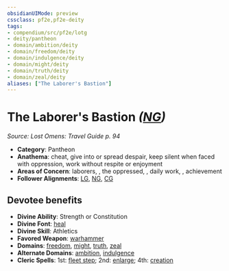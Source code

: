 ```yaml
---
obsidianUIMode: preview
cssclass: pf2e,pf2e-deity
tags:
- compendium/src/pf2e/lotg
- deity/pantheon
- domain/ambition/deity
- domain/freedom/deity
- domain/indulgence/deity
- domain/might/deity
- domain/truth/deity
- domain/zeal/deity
aliases: ["The Laborer's Bastion"]
---
```

# The Laborer's Bastion *([NG](../../../rules/traits/neutral-good-b1.md))*  
*Source: Lost Omens: Travel Guide p. 94*  

- **Category**: Pantheon
- **Anathema**: cheat, give into or spread despair, keep silent when faced with oppression, work without respite or enjoyment
- **Areas of Concern**: laborers, , the oppressed, , daily work, , achievement
- **Follower Alignments**: [LG](../../../rules/traits/lawful-goo-b1.md), [NG](../../../rules/traits/neutral-good-b1.md), [CG](../../../rules/traits/chaotic-good-b1.md)

## Devotee benefits

- **Divine Ability**: Strength or Constitution
- **Divine Font**: [heal](../../spells/heal.md)
- **Divine Skill**: Athletics
- **Favored Weapon**: [warhammer](../../equipment/items/warhammer.md)
- **Domains**: [freedom](../domains.md#Freedom), [might](../domains.md#Might), [truth](../domains.md#Truth), [zeal](../domains.md#Zeal)
- **Alternate Domains**: [ambition](../domains.md#Ambition), [indulgence](../domains.md#Indulgence)
- **Cleric Spells**: 1st: [fleet step](../../spells/fleet-step.md); 2nd: [enlarge](../../spells/enlarge.md); 4th: [creation](../../spells/creation.md)